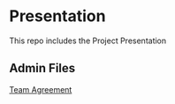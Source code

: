# Presentation
This repo includes the Project Presentation

## Admin Files

[Team Agreement](https://docs.google.com/document/d/1Uo6EkgsBILptsAxubfj1jQ9lXh5bkb1Lna3rehEdlH8/edit?usp=sharing)

